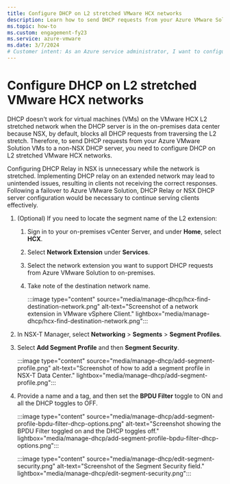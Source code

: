 ```yaml
---
title: Configure DHCP on L2 stretched VMware HCX networks
description: Learn how to send DHCP requests from your Azure VMware Solution VMs to a non-NSX DHCP server.
ms.topic: how-to
ms.custom: engagement-fy23
ms.service: azure-vmware
ms.date: 3/7/2024
# Customer intent: As an Azure service administrator, I want to configure DHCP on L2 stretched VMware HCX networks to send DHCP requests from my Azure VMware Solution VMs to a non-NSX DHCP server.
---
```


# Configure DHCP on L2 stretched VMware HCX networks

DHCP doesn't work for virtual machines (VMs) on the VMware HCX L2 stretched network when the DHCP server is in the on-premises data center because NSX, by default, blocks all DHCP requests from traversing the L2 stretch. Therefore, to send DHCP requests from your Azure VMware Solution VMs to a non-NSX DHCP server, you need to configure DHCP on L2 stretched VMware HCX networks.

Configuring DHCP Relay in NSX is unnecessary while the network is stretched. Implementing DHCP relay on an extended network may lead to unintended issues, resulting in clients not receiving the correct responses. Following a failover to Azure VMware Solution, DHCP Relay or NSX DHCP server configuration would be necessary to continue serving clients effectively.

1. (Optional) If you need to locate the segment name of the L2 extension:

   1. Sign in to your on-premises vCenter Server, and under **Home**, select **HCX**.

   1. Select **Network Extension** under **Services**.

   1. Select the network extension you want to support DHCP requests from Azure VMware Solution to on-premises.

   1. Take note of the destination network name.

      :::image type="content" source="media/manage-dhcp/hcx-find-destination-network.png" alt-text="Screenshot of a network extension in VMware vSphere Client." lightbox="media/manage-dhcp/hcx-find-destination-network.png":::

1. In NSX-T Manager, select **Networking** > **Segments** > **Segment Profiles**.

1. Select **Add Segment Profile** and then **Segment Security**.

   :::image type="content" source="media/manage-dhcp/add-segment-profile.png" alt-text="Screenshot of how to add a segment profile in NSX-T Data Center." lightbox="media/manage-dhcp/add-segment-profile.png":::

1. Provide a name and a tag, and then set the **BPDU Filter** toggle to ON and all the DHCP toggles to OFF.

   :::image type="content" source="media/manage-dhcp/add-segment-profile-bpdu-filter-dhcp-options.png" alt-text="Screenshot showing the BPDU Filter toggled on and the DHCP toggles off." lightbox="media/manage-dhcp/add-segment-profile-bpdu-filter-dhcp-options.png":::
	
   :::image type="content" source="media/manage-dhcp/edit-segment-security.png" alt-text="Screenshot of the Segment Security field." lightbox="media/manage-dhcp/edit-segment-security.png":::
